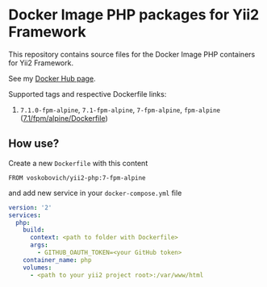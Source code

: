 Docker Image PHP packages for Yii2 Framework 
===

This repository contains source files for the Docker Image PHP containers for Yii2 Framework.

See my [Docker Hub page](https://hub.docker.com/u/voskobovich).

Supported tags and respective Dockerfile links:

1. `7.1.0-fpm-alpine`, `7.1-fpm-alpine`, `7-fpm-alpine`, `fpm-alpine` ([7.1/fpm/alpine/Dockerfile](https://github.com/voskobovich/yii2-docker/blob/master/php/7.1/alpine/Dockerfile))

## How use?

Create a new `Dockerfile` with this content

```text
FROM voskobovich/yii2-php:7-fpm-alpine
```

and add new service in your `docker-compose.yml` file

```yaml
version: '2'
services:
  php:
    build:
      context: <path to folder with Dockerfile>
      args:
        - GITHUB_OAUTH_TOKEN=<your GitHub token>
    container_name: php
    volumes:
      - <path to your yii2 project root>:/var/www/html
```
